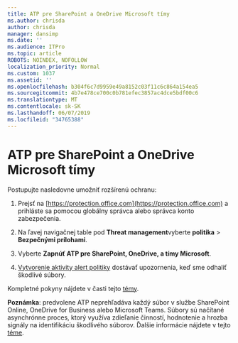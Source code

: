 ```yaml
---
title: ATP pre SharePoint a OneDrive Microsoft tímy
ms.author: chrisda
author: chrisda
manager: dansimp
ms.date: ''
ms.audience: ITPro
ms.topic: article
ROBOTS: NOINDEX, NOFOLLOW
localization_priority: Normal
ms.custom: 1037
ms.assetid: ''
ms.openlocfilehash: b304f6c7d9959e49a8152c03f11c6c864a154ea5
ms.sourcegitcommit: 4b7e478ce700c0b781efec3857ac4dce5bdf00c6
ms.translationtype: MT
ms.contentlocale: sk-SK
ms.lasthandoff: 06/07/2019
ms.locfileid: "34765388"
---
```

# <a name="atp-for-sharepoint-onedrive-and-microsoft-teams"></a>ATP pre SharePoint a OneDrive Microsoft tímy

Postupujte nasledovne umožniť rozšírenú ochranu:

1. Prejsť na [https://protection.office.com](https://protection.office.com) a prihláste sa pomocou globálny správca alebo správca konto zabezpečenia.

2. Na ľavej navigačnej table pod **Threat management**vyberte **politika** \> **Bezpečnými prílohami**.

3. Vyberte **Zapnúť ATP pre SharePoint, OneDrive, a tímy Microsoft**.

4. [Vytvorenie aktivity alert politiky](https://docs.microsoft.com/office365/securitycompliance/create-activity-alerts) dostávať upozornenia, keď sme odhaliť škodlivé súbory.

Kompletné pokyny nájdete v časti tejto [témy](https://docs.microsoft.com/office365/securitycompliance/turn-on-atp-for-spo-odb-and-teams).

**Poznámka**: predvolene ATP neprehľadáva každý súbor v službe SharePoint Online, OneDrive for Business alebo Microsoft Teams. Súbory sú načítané asynchrónne proces, ktorý využíva zdieľanie činností, hodnotenie a hrozba signály na identifikáciu škodlivého súborov. Ďalšie informácie nájdete v tejto [téme](https://docs.microsoft.com/office365/securitycompliance/atp-for-spo-odb-and-teams).
